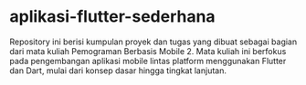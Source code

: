 # aplikasi-flutter-sederhana
Repository ini berisi kumpulan proyek dan tugas yang dibuat sebagai bagian dari mata kuliah Pemograman Berbasis Mobile 2. Mata kuliah ini berfokus pada pengembangan aplikasi mobile lintas platform menggunakan Flutter dan Dart, mulai dari konsep dasar hingga tingkat lanjutan.
